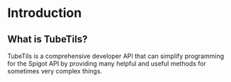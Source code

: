 # Introduction

## What is TubeTils?

TubeTils is a comprehensive developer API that can simplify programming for the Spigot API by providing many helpful and useful methods for sometimes very complex things.
